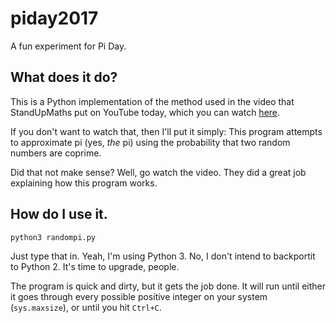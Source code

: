 # piday2017
A fun experiment for Pi Day.

## What does it do?
This is a Python implementation of the method used in the video that StandUpMaths put on YouTube today, which you can watch [here](https://www.youtube.com/watch?v=RZBhSi_PwHU).

If you don't want to watch that, then I'll put it simply: This program attempts to approximate pi (yes, _the_ pi) using the probability that two random numbers are coprime.

Did that not make sense? Well, go watch the video. They did a great job explaining how this program works.

## How do I use it.
`python3 randompi.py`

Just type that in. Yeah, I'm using Python 3. No, I don't intend to backportit to Python 2. It's time to upgrade, people.

The program is quick and dirty, but it gets the job done. It will run until either it goes through every possible positive integer on your system (`sys.maxsize`), or until you hit `Ctrl+C`.
